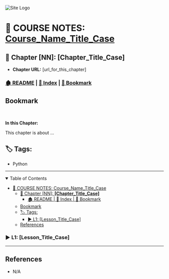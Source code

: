 <!-- 🔗 Custom Stylesheet -->
<link rel="stylesheet" href="../../_css/main.css">

<!-- 🖼️ Site Logo -->
![Site Logo](/_pix/logos/logo-ehw-kb-h32.png)


<!-- 📝 Title -->
# 📒 COURSE NOTES: <span class="course-title">[Course_Name_Title_Case]([course_url])</span>

## 📂 Chapter [NN]: **[Chapter_Title_Case]**

* **Chapter URL:** [url_for_this_chapter]


<!-- 🧭 Navigation -->
### [🏚️ README](../../README.md) | [📁 Index](index.md) | [🔖 Bookmark](#bookmark)

## Bookmark


<br>

**In this Chapter:**


<section class="ehw-doc-descr">

This chapter is about ...

</section>


<!-- 🏷️ RELATED TAGS -->
<section id="sec-tags">

## 🏷️ Tags:

- Python

</section>

---


<!-- 📖 TOC (Table of Content) -->
<details open>

<summary>Table of Contents</summary>

- [📒 COURSE NOTES: Course\_Name\_Title\_Case](#-course-notes-course_name_title_case)
  - [📂 Chapter \[NN\]: **\[Chapter\_Title\_Case\]**](#-chapter-nn-chapter_title_case)
    - [🏚️ README | 📁 Index | 🔖 Bookmark](#️-readme---index---bookmark)
  - [Bookmark](#bookmark)
  - [🏷️ Tags:](#️-tags)
    - [▶️ L1: \[Lesson\_Title\_Case\]](#️-l1-lesson_title_case)
  - [References](#references)


</details>
<!-- Lesson Notes -->


### ▶️ L1: [Lesson_Title_Case]


<!-- END Lesson Notes -->

---


## References

- N/A

